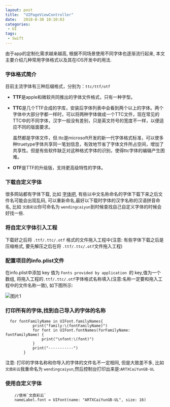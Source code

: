 ```yaml
---
layout: post
title:  "UIPageViewController"
date:   2018-8-30 10:10:03
categories:
 - UI
tags:
 - Swift
---
```


由于app的定制化需求越来越高, 根据不同场景使用不同字体也逐渐流行起来, 本文主要介绍几种常用字体格式以及其在iOS开发中的用法.

<!--more-->


### 字体格式简介

目前主流字体有三种后缀格式，分别为：`ttc/ttf/otf`

* **TTF**是apple和微软共同推出的字体文件格式，只有一种字型。

* **TTC**是几个TTF合成的字库，安装后字体列表中会看到两个以上的字体。两个字体中大部分字都一样时，可以将两种字体做成一个TTC文件，现在常见的TTC中的不同字体，汉字一般没有差别，只是英文符号的宽度不一样，以便适应不同的版面要求。

    虽然都是字体文件，但.ttc是microsoft开发的新一代字体格式标准，可以使多种truetype字体共享同一笔划信息，有效地节省了字体文件所占空间，增加了共享性。但是有些软件缺乏对这种格式字体的识别，使得ttc字体的编辑产生困难。

* **OTF**是TTF的升级版，支持更高级特性的字体。


### 下载自定义字体

很多网站都有字体下载, 比如 [字体吧](http://ziti8.cc/fonts/1057.htm), 有些以中文名称命名的字体下载下来之后文件名可能会出现乱码, 可以重新命名,最好以下载时字体的汉字名称的汉语拼音命名, 比如 `文鼎彩云`你可命名为 `wendingcaiyun`到时候查找自己自定义字体的时候会好找一些.

### 将自定义字体引入工程

下载好之后将 `.ttf/.ttc/.otf` 格式的文件拖入工程中(注意: 有些字体下载之后是压缩格式, 要先解压之后在将 `.ttf/.ttc/.otf`文件拖入工程)

### 配置项目的info.plist文件
在info.plist中添加 key 值为 `Fonts provided by application `的 key,值为一个数组, 将拖入工程的`.ttf/.ttc/.otf`字体格式名称填入(注意:名称一定要和拖入工程中的文件名称一致), 如下图所示:

	
![图片1](/assets/images/font.png)

### 打印所有的字体,找到自己导入的字体的名称

	  for fontFamilyName in UIFont.familyNames{
	            print("family:\(fontFamilyName)")
	            for font in UIFont.fontNames(forFamilyName: fontFamilyName) {
	                print("\nfont:\(font)")
	            }
	            print("-----------")
	        }

注意: 打印的字体名称和你导入的字体的文件名不一定相同, 但是大致差不多, 比如 `文鼎彩云`我重命名为 `wendingcaiyun`,然后控制台打印出来是:`ARTXCaiYunGB-UL`

### 使用自定义字体

		//使用`文鼎彩云`
        nameLabel.font = UIFont(name: "ARTXCaiYunGB-UL", size: 16)

